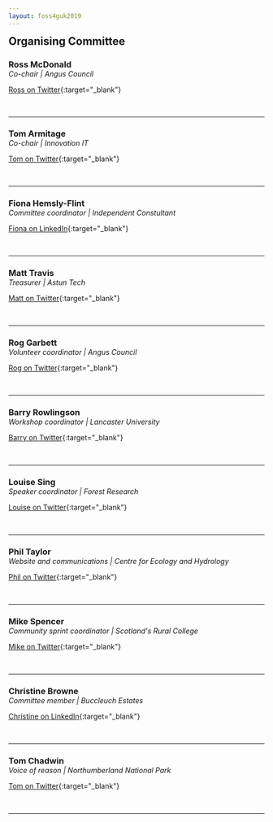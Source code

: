```yaml
---
layout: foss4guk2019
---
```

<h2 style="margin-top:0;">Organising Committee</h2>

<img src="" style="float:right; padding-left:15px; padding-bottom:15px;"/>
<h3 style="margin-bottom:0; padding-bottom:0;">Ross McDonald</h3>
<em>Co-chair | Angus Council</em>

[Ross on Twitter](https://twitter.com/mixedbredie "Twitter"){:target="_blank"}

<br>
<hr/>

<img src="" style="float:right; padding-left:15px; padding-bottom:15px;"/>
<h3 style="margin-bottom:0; padding-bottom:0;">Tom Armitage</h3>
<em>Co-chair | Innovation IT</em>

[Tom on Twitter](https://twitter.com/MapNav_Tom "Twitter"){:target="_blank"}

<br>
<hr/>

<img src="" style="float:right; padding-left:15px; padding-bottom:15px;"/>
<h3 style="margin-bottom:0; padding-bottom:0;">Fiona Hemsly-Flint</h3>
<em>Committee coordinator | Independent Constultant</em>

[Fiona on LinkedIn](https://www.linkedin.com/in/fiona-hemsley-flint-225b6616/ "LinkedIn"){:target="_blank"}

<br>
<hr/>

<img src="" style="float:right; padding-left:15px; padding-bottom:15px;"/>
<h3 style="margin-bottom:0; padding-bottom:0;">Matt Travis</h3>
<em>Treasurer | Astun Tech</em>

[Matt on Twitter](https://twitter.com/Yakus "Twitter"){:target="_blank"}

<br>
<hr/>

<img src="" style="float:right; padding-left:15px; padding-bottom:15px;"/>
<h3 style="margin-bottom:0; padding-bottom:0;">Rog Garbett</h3>
<em>Volunteer coordinator | Angus Council</em>

[Rog on Twitter](https://twitter.com/reagarbett "Twitter"){:target="_blank"}

<br>
<hr/>

<img src="" style="float:right; padding-left:15px; padding-bottom:15px;"/>
<h3 style="margin-bottom:0; padding-bottom:0;">Barry Rowlingson</h3>
<em>Workshop coordinator | Lancaster University</em>

[Barry on Twitter](https://twitter.com/geospacedman "Twitter"){:target="_blank"}

<br>
<hr/>

<img src="" style="float:right; padding-left:15px; padding-bottom:15px;"/>
<h3 style="margin-bottom:0; padding-bottom:0;">Louise Sing</h3>
<em>Speaker coordinator | Forest Research</em>

[Louise on Twitter](https://twitter.com/sing_louise "Twitter"){:target="_blank"}

<br>
<hr/>

<img src="" style="float:right; padding-left:15px; padding-bottom:15px;"/>
<h3 style="margin-bottom:0; padding-bottom:0;">Phil Taylor</h3>
<em>Website and communications | Centre for Ecology and Hydrology</em>

[Phil on Twitter](https://twitter.com/ScienceAndMaps "Twitter"){:target="_blank"}

<br>
<hr/>

<img src="" style="float:right; padding-left:15px; padding-bottom:15px;"/>
<h3 style="margin-bottom:0; padding-bottom:0;">Mike Spencer</h3>
<em>Community sprint coordinator | Scotland's Rural College</em>

[Mike on Twitter](https://twitter.com/mikerspencer "Twitter"){:target="_blank"}

<br>
<hr/>

<img src="" style="float:right; padding-left:15px; padding-bottom:15px;"/>
<h3 style="margin-bottom:0; padding-bottom:0;">Christine Browne</h3>
<em>Committee member | Buccleuch Estates</em>

[Christine on LinkedIn](https://www.linkedin.com/in/christine-brown-1a0b5a9 "LinkedIn"){:target="_blank"}

<br>
<hr/>

<img src="" style="float:right; padding-left:15px; padding-bottom:15px;"/>
<h3 style="margin-bottom:0; padding-bottom:0;">Tom Chadwin</h3>
<em>Voice of reason | Northumberland National Park</em>

[Tom on Twitter](https://twitter.com/tomchadwin "Twitter"){:target="_blank"}

<br>
<hr/>
